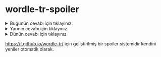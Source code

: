 # wordle-tr-spoiler

<details>
  <summary>Bugünün cevabı için tıklayınız.</summary>
  <br>
    <b> davar </b>
</details>

<details>
  <summary>Yarının cevabı için tıklayınız</summary>
  <br>
   <b> kalay </b>
</details>

<details>
  <summary>Dünün cevabı için tıklayınız </summary>
  <br>
  <b> avare </b>
</details>

https://f.github.io/wordle-tr/ için geliştirilmiş bir spoiler sistemidir kendini yeniler otomatik olarak.

